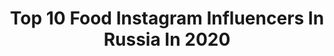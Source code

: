 ---
title: Top 10 Food Instagram Influencers In Russia In 2020
description: >-
  Find top food Instagram influencers in Russia in 2020. Most popular hashtags: #food #makeup # #steam.
platform: Instagram
profiles:
  - username: "_leeeemur_"
    fullname: >-
      ФУД ФОТОГРАФ МОСКВА
    location: "Russia"
    followers: 14855
    engagement: 779
    commentsToLikes: 0.012136
    id: ck6u1hy3dlu4e0j716mtjc0aj
    verified: false
    hashtags: "#food"
  - username: "annaspoda"
    fullname: >-
      🌸sᴘᴏᴅᴀʀᴇɴᴋᴏ ᴀɴɴᴀ, 22🌸
    location: "Russia"
    followers: 7513
    engagement: 2574
    commentsToLikes: 0.042088
    id: ck9wf4quan6zc0j783b0b2nz4
    verified: false
    hashtags: ""
  - username: "danasatori"
    fullname: >-
      Dana Satori
    location: "Russia"
    followers: 15829
    engagement: 343
    commentsToLikes: 0.135203
    id: ckap27ii4xpnz0i78f5delenw
    verified: false
    hashtags: ""
  - username: "foody_diva"
    fullname: >-
      🍽FoodМаньяк
    location: "Russia"
    followers: 28067
    engagement: 236
    commentsToLikes: 0.276821
    id: ck5q2vdy5hzb80i11i6872fm6
    verified: false
    hashtags: "#covid19, #foodart, #foody, #food"
  - username: "lena_food_factory"
    fullname: >-
      Лена Тютюнникова(Некряч)
    location: "Russia"
    followers: 49806
    engagement: 200
    commentsToLikes: 0.109607
    id: ck5zip5k8g4lf0i14r5ulblqg
    verified: false
    hashtags: "#4gtele2, #covid"
  - username: "svetakelly"
    fullname: >-
      Kelly 🐥
    location: "Russia"
    followers: 218607
    engagement: 842
    commentsToLikes: 0.009928
    id: ck5hlx7g6l0ws0i1145or8ssg
    verified: false
    hashtags: "#liketime, #worldclassclubs, #like"
  - username: "marialobanova"
    fullname: >-
      Мария Лобанова/Maria Lobanova
    location: "Russia"
    followers: 25918
    engagement: 199
    commentsToLikes: 0.077444
    id: ck139p43imfm10i19q8xrmmdh
    verified: false
    hashtags: "#outdoorfitness, #onlinedinner, #challenge, #celebritypr"
  - username: "katyaa_golden"
    fullname: >-
      K Gold
    location: "Russia"
    followers: 269887
    engagement: 480
    commentsToLikes: 0.015718
    id: ck0u7cjbf4e410i199eoeoh2x
    verified: false
    hashtags: "#secrets, #perfectskin, #makeup, #makeuptutorial"
  - username: "annety_versange"
    fullname: >-
      Annety Versange
    location: "Russia"
    followers: 107737
    engagement: 143
    commentsToLikes: 0.084018
    id: ck9wemdhckwjh0j78u6kw3ssn
    verified: false
    hashtags: "#larocheposayrussia, #lipikar, #mythicoilloreal, #glambagrussia"
  - username: "sishka14"
    fullname: >-
      Бессонова Александра
    location: "Russia"
    followers: 126093
    engagement: 672
    commentsToLikes: 0.007353
    id: ck5pvoln7ivzt0i114v8yp9f7
    verified: false
    hashtags: "#elspeth, #elspethtirel, #prerelease, #sheprop"
---